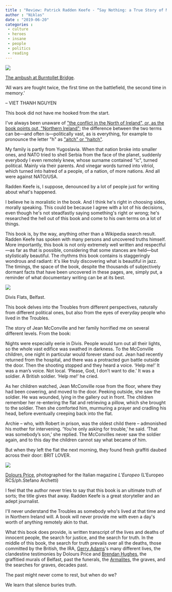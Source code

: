 ```yaml
---
title : "Review: Patrick Radden Keefe - “Say Nothing: a True Story of Murder and Memory in Northern Ireland”"
author : "Niklas"
date : "2019-06-20"
categories : 
 - culture
 - heroes
 - insane
 - people
 - politics
 - reading
---
```


![](https://niklasblog.com/wp-content/burntolletbridge.jpg)

[The ambush at Burntollet Bridge](https://en.wikipedia.org/wiki/Burntollet_Bridge_incident).

‘All wars are fought twice, the first time on the battlefield, the second time in memory.’  
  
– VIET THANH NGUYEN

This book did not have me hooked from the start.

I've always been unaware of ["the conflict in the North of Ireland", or, as the book points out, "Northern Ireland"](https://www.theguardian.com/notesandqueries/query/0,,-185487,00.html); the difference between the two terms can be—and often is—politically vast, as is everything, for example to pronounce the letter "h" as ["aitch" or "haitch"](https://www.bbc.com/news/magazine-11642588).

My family is partly from Yugoslavia. When that nation broke into smaller ones, and NATO tried to shell Serbia from the face of the planet, suddenly everybody I even remotely knew, whose surname contained "ic", turned political. Mainly via their parents. And vinegar words turned into vitriol, which turned into hatred of a people, of a nation, of more nations. And all were against NATO/USA.

Radden Keefe is, I suppose, denounced by a lot of people just for writing about what's happened.

I believe he is moralistic in the book. And I think he's right in choosing sides, morally speaking. This could be because I agree with a lot of his decisions, even though he's not steadfastly saying something's right or wrong; he's researched the hell out of this book and come to his own terms on a lot of things.

This book is, by the way, anything other than a Wikipedia search result. Radden Keefe has spoken with many persons and uncovered truths himself. More importantly, this book is not only extremely well written and respectful—as far as that is possible, considering that some stances are held—but stylistically beautiful. The rhythms this book contains is staggeringly wondrous and radiant: it's like truly discovering what is beautiful in jazz. The timings, the space of the book, despite the thousands of subjectively dormant facts that have been uncovered in these pages, are, simply put, a reminder of what documentary writing can be at its best.

![](https://niklasblog.com/wp-content/divisflatsbelfast.png)

Divis Flats, Belfast.

This book delves into the Troubles from different perspectives, naturally from different political ones, but also from the eyes of everyday people who lived in the Troubles.

The story of Jean McConville and her family horrified me on several different levels. From the book:

Nights were especially eerie in Divis. People would turn out all their lights, so the whole vast edifice was swathed in darkness. To the McConville children, one night in particular would forever stand out. Jean had recently returned from the hospital, and there was a protracted gun battle outside the door. Then the shooting stopped and they heard a voice. ‘Help me!’ It was a man’s voice. Not local. ‘Please, God, I don’t want to die.’ It was a soldier. A British soldier. ‘Help me!’ he cried.  
  
As her children watched, Jean McConville rose from the floor, where they had been cowering, and moved to the door. Peeking outside, she saw the soldier. He was wounded, lying in the gallery out in front. The children remember her re-entering the flat and retrieving a pillow, which she brought to the soldier. Then she comforted him, murmuring a prayer and cradling his head, before eventually creeping back into the flat.  
  
Archie – who, with Robert in prison, was the oldest child there – admonished his mother for intervening. ‘You’re only asking for trouble,’ he said. ‘That was somebody’s son,’ she replied. The McConvilles never saw the soldier again, and to this day the children cannot say what became of him.  
  
But when they left the flat the next morning, they found fresh graffiti daubed across their door: BRIT LOVER.

![](https://niklasblog.com/wp-content/Dolours-Price-photographed-for-the-Italian-magazine-L’Europeo-LEuropeo-RCSph.Stefano-Archetti.jpg)

[Dolours Price](https://en.wikipedia.org/wiki/Dolours_Price), photographed for the Italian magazine _L’Europeo_ (L'Europeo RCS/ph.Stefano Archetti)

I feel that the author never tries to say that this book is an ultimate truth of sorts; the title gives that away. Radden Keefe is a great storyteller and an adept journalist.

I'll never understand the Troubles as somebody who's lived at that time and in Northern Ireland will. A book will never provide me with even a day's worth of anything remotely akin to that.

What this book does provide, is written transcript of the lives and deaths of innocent people, the search for justice, and the search for truth. In the middle of this book, the search for truth prevails over all the deaths, those committed by the British, the IRA, [Gerry Adams](https://en.wikipedia.org/wiki/Gerry_Adams)'s many different lives, the clandestine testimonies by Dolours Price and [Brendan Hughes](https://en.wikipedia.org/wiki/Brendan_Hughes), the graffitied murals of Belfast, past the funerals, the [Armalites](https://en.wikipedia.org/wiki/ArmaLite), the graves, and the searches for graves, decades past.

The past might never come to rest, but when do we?

We learn that silence buries truth.
